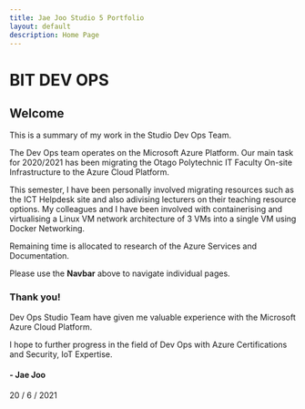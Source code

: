 ```yaml
---
title: Jae Joo Studio 5 Portfolio
layout: default
description: Home Page
---
```


# BIT DEV OPS

## Welcome

This is a summary of my work in the Studio Dev Ops Team.

The Dev Ops team operates on the Microsoft Azure Platform.
Our main task for 2020/2021 has been migrating the Otago Polytechnic IT Faculty On-site Infrastructure to the Azure Cloud Platform.

This semester, I have been personally involved migrating resources such as the ICT Helpdesk site and also adivising lecturers on their teaching resource options.
My colleagues and I have been involved with containerising and virtualising a Linux VM network architecture of 3 VMs into a single VM using Docker Networking.

Remaining time is allocated to research of the Azure Services and Documentation.

Please use the **Navbar** above to navigate individual pages.

### Thank you!

Dev Ops Studio Team have given me valuable experience with the Microsoft Azure Cloud Platform.

I hope to further progress in the field of Dev Ops with Azure Certifications and Security, IoT Expertise.

#### - Jae Joo 
20 / 6 / 2021 